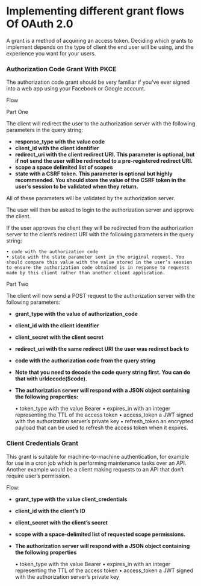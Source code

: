 # Implementing different grant flows Of OAuth 2.0

A grant is a method of acquiring an access token. Deciding which grants to implement depends on the type of client the end user will be using, and the experience you want for your users.

### Authorization Code Grant With PKCE

The authorization code grant should be very familiar if you’ve ever signed into a web app using your Facebook or Google account.

Flow

Part One

The client will redirect the user to the authorization server with the following parameters in the query string:

-   **response_type with the value code**
-   **client_id with the client identifier**
-   **redirect_uri with the client redirect URI. This parameter is optional, but if not send the user will be redirected to a pre-registered redirect URI.**
-   **scope a space delimited list of scopes**
-   **state with a CSRF token. This parameter is optional but highly recommended. You should store the value of the CSRF token in the user’s session to be validated when they return.**

All of these parameters will be validated by the authorization server.

The user will then be asked to login to the authorization server and approve the client.

If the user approves the client they will be redirected from the authorization server to the client’s redirect URI with the following parameters in the query string:

    • code with the authorization code
    • state with the state parameter sent in the original request. You should compare this value with the value stored in the user’s session to ensure the authorization code obtained is in response to requests made by this client rather than another client application.

Part Two

The client will now send a POST request to the authorization server with the following parameters:

-   **grant_type with the value of authorization_code**
-   **client_id with the client identifier**
-   **client_secret with the client secret**
-   **redirect_uri with the same redirect URI the user was redirect back to**
-   **code with the authorization code from the query string**
-   **Note that you need to decode the code query string first. You can do that with urldecode($code).**
-   **The authorization server will respond with a JSON object containing the following properties:**

    • token_type with the value Bearer
    • expires_in with an integer representing the TTL of the access token
    • access_token a JWT signed with the authorization server’s private key
    • refresh_token an encrypted payload that can be used to refresh the access token when it expires.

### Client Credentials Grant

This grant is suitable for machine-to-machine authentication, for example for use in a cron job which is performing maintenance tasks over an API. Another example would be a client making requests to an API that don’t require user’s permission.

Flow:

-   **grant_type with the value client_credentials**
-   **client_id with the client’s ID**
-   **client_secret with the client’s secret**
-   **scope with a space-delimited list of requested scope permissions.**
-   **The authorization server will respond with a JSON object containing the following properties**

    • token_type with the value Bearer
    • expires_in with an integer representing the TTL of the access token
    • access_token a JWT signed with the authorization server’s private key
